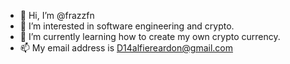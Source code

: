 - 👋 Hi, I’m @frazzfn
- 👀 I’m interested in software engineering and crypto.
- 🌱 I’m currently learning how to create my own crypto currency.
- 📫 My email address is D14alfiereardon@gmail.com
